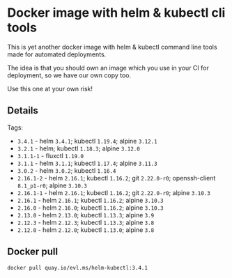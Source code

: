 # Docker image with helm & kubectl cli tools

This is yet another docker image with helm & kubectl command line tools made for automated deployments.

The idea is that you should own an image which you use in your CI for deployment, so we have our own copy too.

Use this one at your own risk!

## Details

Tags:
* `3.4.1` - helm `3.4.1`; kubectl `1.19.4`; alpine `3.12.1`
* `3.2.1` - helm; kubectl `1.18.3`; alpine `3.12.0`
* `3.1.1-1` - fluxctl `1.19.0`
* `3.1.1` - helm `3.1.1`; kubectl `1.17.4`; alpine `3.11.3`
* `3.0.2` - helm `3.0.2`; kubectl `1.16.4`
* `2.16.1-2` - helm `2.16.1`; kubectl `1.16.2`; git `2.22.0-r0`; openssh-client `8.1_p1-r0`; alpine `3.10.3`
* `2.16.1-1` - helm `2.16.1`; kubectl `1.16.2`; git `2.22.0-r0`;  alpine `3.10.3`
* `2.16.1` - helm `2.16.1`; kubectl `1.16.2`; alpine `3.10.3`
* `2.16.0` - helm `2.16.0`; kubectl `1.16.2`; alpine `3.10.3`
* `2.13.0` - helm `2.13.0`; kubectl `1.13.3`; alpine `3.9`
* `2.12.3` - helm `2.12.3`; kubectl `1.13.3`; alpine `3.8`
* `2.12.0` - helm `2.12.0`; kubectl `1.13.0`; alpine `3.8`

## Docker pull

```shell
docker pull quay.io/evl.ms/helm-kubectl:3.4.1
```

